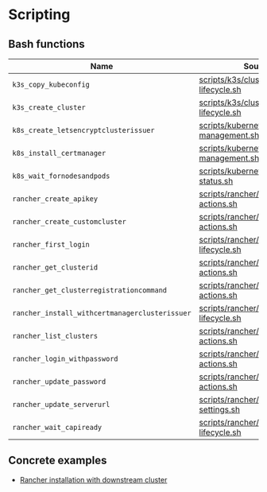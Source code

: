 # Scripting

## Bash functions

Name                                           | Source
-----------------------------------------------|---------------------------------------------------------------------------------------------
`k3s_copy_kubeconfig`                          | [scripts/k3s/cluster-lifecycle.sh](scripts/k3s/cluster-lifecycle.sh)
`k3s_create_cluster`                           | [scripts/k3s/cluster-lifecycle.sh](scripts/k3s/cluster-lifecycle.sh)
`k8s_create_letsencryptclusterissuer`          | [scripts/kubernetes/certificate-management.sh](scripts/kubernetes/certificate-management.sh)
`k8s_install_certmanager`                      | [scripts/kubernetes/certificate-management.sh](scripts/kubernetes/certificate-management.sh)
`k8s_wait_fornodesandpods`                     | [scripts/kubernetes/cluster-status.sh](scripts/kubernetes/cluster-status.sh)
`rancher_create_apikey`                        | [scripts/rancher/user-actions.sh](scripts/rancher/user-actions.sh)
`rancher_create_customcluster`                 | [scripts/rancher/cluster-actions.sh](scripts/rancher/cluster-actions.sh)
`rancher_first_login`                          | [scripts/rancher/manager-lifecycle.sh](scripts/rancher/manager-lifecycle.sh)
`rancher_get_clusterid`                        | [scripts/rancher/cluster-actions.sh](scripts/rancher/cluster-actions.sh)
`rancher_get_clusterregistrationcommand`       | [scripts/rancher/cluster-actions.sh](scripts/rancher/cluster-actions.sh)
`rancher_install_withcertmanagerclusterissuer` | [scripts/rancher/manager-lifecycle.sh](scripts/rancher/manager-lifecycle.sh)
`rancher_list_clusters`                        | [scripts/rancher/cluster-actions.sh](scripts/rancher/cluster-actions.sh)
`rancher_login_withpassword`                   | [scripts/rancher/user-actions.sh](scripts/rancher/user-actions.sh)
`rancher_update_password`                      | [scripts/rancher/user-actions.sh](scripts/rancher/user-actions.sh)
`rancher_update_serverurl`                     | [scripts/rancher/manager-settings.sh](scripts/rancher/manager-settings.sh)
`rancher_wait_capiready`                       | [scripts/rancher/manager-lifecycle.sh](scripts/rancher/manager-lifecycle.sh)

## Concrete examples

- [Rancher installation with downstream cluster](../samples/scripting/rancher_installation.sh)
